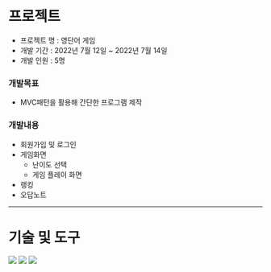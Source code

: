 # 프로젝트
- 프로젝트 명 : 영단어 게임
- 개발 기간 : 2022년 7월 12일 ~ 2022년 7월 14일
- 개발 인원 : 5명

### 개발목표
- MVC패턴을 활용해 간단한 프로그램 제작

### 개발내용
- 회원가입 및 로그인
- 게임화면
   - 난이도 선택
   - 게임 플레이 화면
- 랭킹
- 오답노트 
***


# 기술 및 도구
<img src="https://img.shields.io/badge/Java-007396?style=flat&logo=OpenJDK&logoColor=white"/>
<img src="https://img.shields.io/badge/Oracle-#F80000?style=flat&logo=Oracle&logoColor=white"/>
<img src="https://img.shields.io/badge/Eclipse IDE-#2C2255?style=flat&logo=Eclipse IDE&logoColor=white"/>
